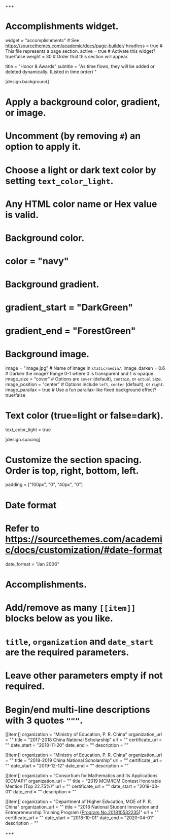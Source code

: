 +++
# Accomplishments widget.
widget = "accomplishments"  # See https://sourcethemes.com/academic/docs/page-builder/
headless = true  # This file represents a page section.
active = true  # Activate this widget? true/false
weight = 30  # Order that this section will appear.

title = "Honor & Awards"
subtitle = "As time flows, they will be added or deleted dynamically. (Listed in time order) "

[design.background]
  # Apply a background color, gradient, or image.
  #   Uncomment (by removing `#`) an option to apply it.
  #   Choose a light or dark text color by setting `text_color_light`.
  #   Any HTML color name or Hex value is valid.

  # Background color.
  # color = "navy"
  
  # Background gradient.
  # gradient_start = "DarkGreen"
  # gradient_end = "ForestGreen"
  
  # Background image.
   image = "image.jpg"  # Name of image in `static/media/`.
   image_darken = 0.6  # Darken the image? Range 0-1 where 0 is transparent and 1 is opaque.
   image_size = "cover"  #  Options are `cover` (default), `contain`, or `actual` size.
   image_position = "center"  # Options include `left`, `center` (default), or `right`.
   image_parallax = true  # Use a fun parallax-like fixed background effect? true/false
  
  # Text color (true=light or false=dark).
  text_color_light = true

[design.spacing]
  # Customize the section spacing. Order is top, right, bottom, left.
  padding = ["100px", "0", "40px", "0"]

# Date format
#   Refer to https://sourcethemes.com/academic/docs/customization/#date-format
date_format = "Jan 2006"

# Accomplishments.
#   Add/remove as many `[[item]]` blocks below as you like.
#   `title`, `organization` and `date_start` are the required parameters.
#   Leave other parameters empty if not required.
#   Begin/end multi-line descriptions with 3 quotes `"""`.

[[item]]
  organization = "Ministry of Education, P. R. China"
  organization_url = ""
  title = "2017-2018 China National Scholarship"
  url = ""
  certificate_url = ""
  date_start = "2018-11-20"
  date_end = ""
  description = ""

[[item]]
  organization = "Ministry of Education, P. R. China"
  organization_url = ""
  title = "2018-2019 China National Scholarship"
  url = ""
  certificate_url = ""
  date_start = "2019-12-12"
  date_end = ""
  description = ""
  
[[item]]
  organization = "Consortium for Mathematics and Its Applications (COMAP)"
  organization_url = ""
  title = "2019 MCM/ICM Contest Honorable Mention (Top 22.75%)"
  url = ""
  certificate_url = ""
  date_start = "2019-03-01"
  date_end = ""
  description = ""
  
[[item]]
  organization = "Department of Higher Education, MOE of P. R. China"
  organization_url = ""
  title = "2018 National Student Innovation and Entrepreneurship Training Program ([Program No.201810532235](http://gjcxcy.bjtu.edu.cn/Index.aspx))"
  url = ""
  certificate_url = ""
  date_start = "2018-10-01"
  date_end = "2020-04-01"
  description = ""

+++
